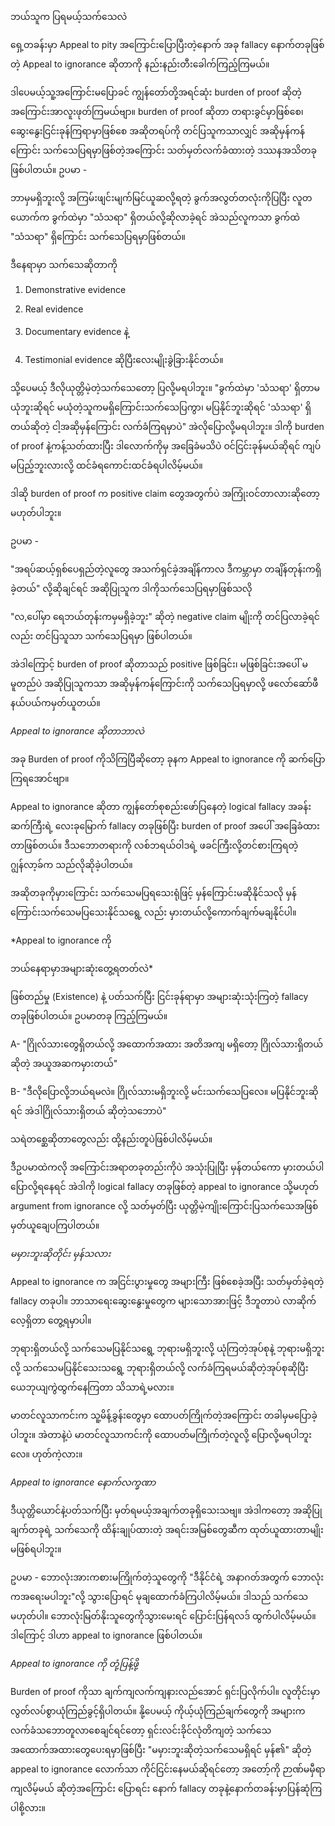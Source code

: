 ဘယ်သူက ပြရမယ့်သက်သေလဲ

ရှေ့တခန်းမှာ Appeal to pity အကြောင်းပြောပြီးတဲ့နောက် အခု fallacy နောက်တခုဖြစ်တဲ့ Appeal to ignorance ဆိုတာကို နည်းနည်းတီးခေါက်ကြည့်ကြမယ်။

ဒါပေမယ့်သူ့အကြောင်းမပြောခင် ကျွန်တော်တို့အရင်ဆုံး burden of proof ဆိုတဲ့အကြောင်းအာလူးဖုတ်ကြမယ်ဗျာ။ burden of proof ဆိုတာ တရားခွင်မှာဖြစ်စေ၊ ဆွေးနွေးငြင်းခုန်ကြရာမှာဖြစ်စေ အဆိုတရပ်ကို တင်ပြသူကသာလျှင် အဆိုမှန်ကန်ကြောင်း သက်သေပြရမှာဖြစ်တဲ့အကြောင်း သတ်မှတ်လက်ခံထားတဲ့ ဒဿနအသိတခုဖြစ်ပါတယ်။ ဥပမာ -

ဘာမှမရှိဘူးလို့ အကြမ်းဖျင်းမျက်မြင်ယူဆလို့ရတဲ့ ခွက်အလွတ်တလုံးကိုပြပြီး လူတယောက်က ခွက်ထဲမှာ "သံသရာ" ရှိတယ်လို့ဆိုလာခဲ့ရင် အဲသည်လူကသာ ခွက်ထဲ "သံသရာ" ရှိကြောင်း သက်သေပြရမှာဖြစ်တယ်။

ဒီနေရာမှာ သက်သေဆိုတာကို

1. Demonstrative evidence

2. Real evidence

3. Documentary evidence နဲ့

4. Testimonial evidence ဆိုပြီးလေးမျိုးခွဲခြားနိုင်တယ်။

သို့ပေမယ့် ဒီလိုယုတ္တိမဲ့တဲ့သက်သေတော့ ပြလို့မရပါဘူး။ "ခွက်ထဲမှာ 'သံသရာ' ရှိတာမယုံဘူးဆိုရင် မယုံတဲ့သူကမရှိကြောင်းသက်သေပြကွာ၊ မပြနိုင်ဘူးဆိုရင် 'သံသရာ' ရှိတယ်ဆိုတဲ့ ငါ့အဆိုမှန်ကြောင်း လက်ခံကြရမှာပဲ" အဲလိုပြောလို့မရပါဘူး။ ဒါကို burden of proof နဲ့ကန့်သတ်ထားပြီး ဒါလောက်ကိုမှ အခြေခံမသိပဲ ဝင်ငြင်းခုန်မယ်ဆိုရင် ကျပ်မပြည့်ဘူးလားလို့ ထင်ခံရကောင်းထင်ခံရပါလိမ့်မယ်။

ဒါဆို burden of proof က positive claim တွေအတွက်ပဲ အကြုံးဝင်တာလားဆိုတော့ မဟုတ်ပါဘူး။

ဥပမာ -

"အရပ်ဆယ့်ရှစ်ပေရှည်တဲ့လူတွေ အသက်ရှင်ခဲ့အချိန်ကာလ ဒီကမ္ဘာမှာ တချိန်တုန်းကရှိခဲ့တယ်" လို့ဆိုချင်ရင် အဆိုပြုသူက ဒါကိုသက်သေပြရမှာဖြစ်သလို

"လ,ပေါ်မှာ ရေဘယ်တုန်းကမှမရှိခဲ့ဘူး" ဆိုတဲ့ negative claim မျိုးကို တင်ပြလာခဲ့ရင်လည်း တင်ပြသူသာ သက်သေပြရမှာ ဖြစ်ပါတယ်။

အဲဒါကြောင့် burden of proof ဆိုတာသည် positive ဖြစ်ခြင်း၊ မဖြစ်ခြင်းအပေါ် မမူတည်ပဲ အဆိုပြုသူကသာ အဆိုမှန်ကန်ကြောင်းကို သက်သေပြရမှာလို့ ဖလော်ဆော်ဖီနယ်ပယ်ကမှတ်ယူတယ်။

*Appeal to ignorance ဆိုတာဘာလဲ*

အခု Burden of proof ကိုသိကြပြီဆိုတော့ ခုနက Appeal to ignorance ကို ဆက်ပြောကြရအောင်ဗျာ။

Appeal to ignorance ဆိုတာ ကျွန်တော်စုစည်းဖော်ပြနေတဲ့ logical fallacy အခန်းဆက်ကြီးရဲ့ လေးခုမြောက် fallacy တခုဖြစ်ပြီး burden of proof အပေါ် အခြေခံထားတာဖြစ်တယ်။ ဒီသဘောတရားကို လစ်ဘရယ်ဝါဒရဲ့ ဖခင်ကြီးလို့တင်စားကြရတဲ့ ဂျွန်လာ့ခ်က သည်လိုဆိုခဲ့ပါတယ်။

အဆိုတခုကိုမှားကြောင်း သက်သေမပြရသေးရုံဖြင့် မှန်ကြောင်းမဆိုနိုင်သလို မှန်ကြောင်းသက်သေမပြ​သေးနိုင်သရွေ့ လည်း မှားတယ်လို့ကောက်ချက်မချနိုင်ပါ။

*Appeal to ignorance ကို

ဘယ်နေရာမှာအများဆုံးတွေ့ရတတ်လဲ*

ဖြစ်တည်မှု (Existence) နဲ့ ပတ်သက်ပြီး ငြင်းခုန်ရာမှာ အများဆုံးသုံးကြတဲ့ fallacy တခု​ဖြစ်ပါတယ်။ ဥပမာတခု ကြည့်ကြမယ်။

A- "ဂြိုလ်သားတွေရှိတယ်လို့ အထောက်အထား အတိအကျ မရှိတော့ ဂြိုလ်သားရှိတယ်ဆိုတဲ့ အယူအဆကမှားတယ်"

B- "ဒီလိုပြောလို့ဘယ်ရမလဲ။ ဂြိုလ်သားမရှိဘူးလို့ မင်းသက်သေပြလေ။ မပြနိုင်ဘူးဆိုရင် အဲဒါဂြိုလ်သားရှိတယ် ဆိုတဲ့သဘောပဲ"

သရဲတစ္ဆေဆိုတာတွေလည်း ထို့နည်းတူပဲဖြစ်ပါလိမ့်မယ်။

ဒီဥပမာထဲကလို အကြောင်းအရာတခုတည်းကိုပဲ အသုံးပြုပြီး မှန်တယ်ကော မှားတယ်ပါ ပြောလို့ရနေရင် အဲဒါကို logical fallacy တခုဖြစ်တဲ့ appeal to ignorance သို့မဟုတ် argument from ignorance လို့ သတ်မှတ်ပြီး ယုတ္တိမဲ့ကျိုးကြောင်းပြသက်သေအဖြစ် မှတ်ယူချေပကြပါတယ်။

*မမှားဘူးဆိုတိုင်း မှန်သလား*

Appeal to ignorance က အငြင်းပွားမှုတွေ အများကြီး ဖြစ်စေခဲ့အပြီး သတ်မှတ်ခဲ့ရတဲ့ fallacy တခုပါ။ ဘာသာရေးဆွေးနွေးမှုတွေက များသောအားဖြင့် ဒီဘူတာပဲ လာဆိုက်လေ့ရှိတာ တွေ့ရမှာပါ။

ဘုရားရှိတယ်လို့ သက်သေမပြနိုင်သရွေ့ ဘုရားမရှိဘူးလို့ ယုံကြတဲ့အုပ်စုနဲ့ ဘုရားမရှိဘူးလို့ သက်သေမပြနိုင်သေးသရွေ့ ဘုရားရှိတယ်လို့ လက်ခံကြရမယ်ဆိုတဲ့အုပ်စုဆိုပြီး ယေဘုယျကွဲထွက်နေကြတာ သိသာရဲ့မလား။

မာတင်လူသာကင်းက သူ့မိန့်ခွန်းတွေမှာ ထောပတ်ကြိုက်တဲ့အကြောင်း တခါမှမပြောခဲ့ပါဘူး။ အဲတာနဲ့ပဲ မာတင်လူသာကင်းကို ထောပတ်မကြိုက်တဲ့လူလို့ ပြောလို့မရပါဘူးလေ။ ဟုတ်ကဲ့လား။

*Appeal to ignorance နောက်လက္ခဏာ*

ဒီယုတ္တိယောင်နဲ့ပတ်သက်ပြီး မှတ်ရမယ့်အချက်တခုရှိသေးသဗျ။ အဲဒါကတော့ အဆိုပြုချက်တခုရဲ့ သက်သေကို ထိန်းချုပ်ထားတဲ့ အရင်းအမြစ်တွေဆီက ထုတ်ယူထားတာမျိုး မဖြစ်ရပါဘူး။

ဥပမာ - ဘောလုံးအားကစားမကြိုက်တဲ့သူတွေကို "ဒီနိုင်ငံရဲ့ အနာဂတ်အတွက် ဘောလုံးကအရေးမပါဘူး"လို့ သွားပြောရင် မုချထောက်ခံကြပါလိမ့်မယ်။ ဒါသည် သက်သေမဟုတ်ပါ။ ဘောလုံးမြတ်နိုးသူတွေကိုသွားမေးရင် ပြောင်းပြန်ရလဒ် ထွက်ပါလိမ့်မယ်။ ဒါကြောင့် ဒါဟာ appeal to ignorance ဖြစ်ပါတယ်။

*Appeal to ignorance ကို တုံ့ပြန့်ဖို့*

Burden of proof ကိုသာ ချက်ကျလက်ကျနားလည်အောင် ရှင်းပြလိုက်ပါ။ လူတိုင်းမှာ လွတ်လပ်စွာယုံကြည်ခွင့်ရှိပါတယ်။ နို့ပေမယ့် ကိုယ့်ယုံကြည်ချက်တွေကို အများက လက်ခံသဘောတူလာစေချင်ရင်တော့ ရှင်းလင်းခိုင်လုံတိကျတဲ့ သက်​သေအထောက်အထားတွေပေးရမှာဖြစ်ပြီး "မမှားဘူးဆိုတဲ့သက်သေမရှိရင် မှန်၏" ဆိုတဲ့ appeal to ignorance လောက်သာ ကိုင်ငြင်းနေမယ်ဆိုရင်တော့ အတော့်ကို ဉာဏ်မမှီရာကျလိမ့်မယ် ဆိုတဲ့အကြောင်း ပြောရင်း နောက် fallacy တခုနဲ့နောက်တခန်းမှာပြန်ဆုံကြပါစို့လား။